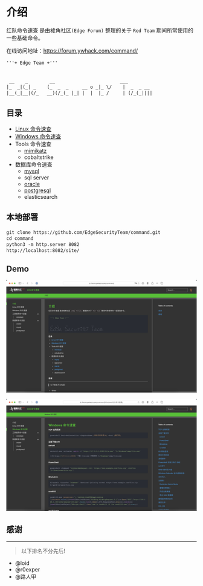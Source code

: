 # 介绍

红队命令速查 是由棱角社区`(Edge Forum)` 整理的关于 `Red Team` 期间所常使用的一些基础命令。

在线访问地址：https://forum.ywhack.com/command/

```
'''+ Edge Team +'''


 __    _        __                        ___         
|_  _|(_| _    (_  _  _     __ o _|_ \/    |  _  _ __ 
|__(_|__|(/_   __)(/_(_ |_| |  |  |_ /     | (/_(_||||
```

## 目录

- [Linux 命令速查](blob/main/Linux%20命令速查.md)
- [Windows 命令速查](blob/main/Windows%20命令速查.md)
- Tools 命令速查
    - [mimikatz](blob/main/工具使用命令速查/mimikatz.md)
    - cobaltstrike
- 数据库命令速查
    - [mysql](blob/main/数据库命令速查/mysql.md)
    - sql server
    - [oracle](blob/main/数据库命令速查/Oracle.md)
    - [postgresql](blob/main/数据库命令速查/postgresql.md)
    - elasticsearch

## 本地部署

```
git clone https://github.com/EdgeSecurityTeam/command.git
cd command
python3 -m http.server 8082
http://localhost:8082/site/
```

## Demo

![file](images/index.jpg)

![file](images/windows.jpg)

## 感谢
---------
> 以下排名不分先后!

- @loid  
- @r0exper  
- @路人甲
